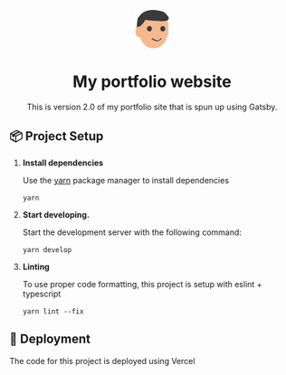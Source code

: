 <p align="center">
  <img alt="Gatsby" src="./src/images/roy.png" width="60" />
</p>
<h1 align="center">
  My portfolio website
</h1>

<p align="center">
  This is version 2.0 of my portfolio site that is spun up using Gatsby.
</p>

## 📦 Project Setup

1.  **Install dependencies**

    Use the [yarn](https://classic.yarnpkg.com/en/) package manager to install dependencies

    ```shell
    yarn
    ```

1.  **Start developing.**

    Start the development server with the following command:

    ```shell
    yarn develop
    ```

1.  **Linting**

    To use proper code formatting, this project is setup with eslint + typescript

    ```shell
    yarn lint --fix
    ```

## 🚀 Deployment

The code for this project is deployed using Vercel
